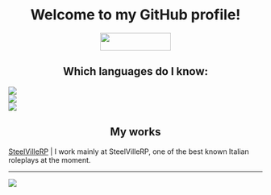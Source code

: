 <h1 align="center">Welcome to my GitHub profile!</h1>
<p align="center">
  <img style="display: block; margin-left: auto; margin-right: auto;" src="https://img.shields.io/github/followers/zPikaa?style=for-the-badge" width="140" height="35"/>
</p>
<h2 align="center">Which languages do I know:</h1>
<p align="center">
  <img style="display: block; margin-left: auto; margin-right: auto;" src="https://img.shields.io/badge/Java-ED8B00?style=for-the-badge&amp;logo=java&amp;logoColor=white"/>
  <img style="display: block; margin-left: auto; margin-right: auto;" src="https://img.shields.io/badge/Python-376FA0?style=for-the-badge&amp;logo=python&amp;logoColor=white"/>
  <img style="display: block; margin-left: auto; margin-right: auto;" src="https://img.shields.io/badge/MySQL-00000?style=for-the-badge&amp;logo=mysql&amp;logoColor=white"/>
</p>
<h2 align="center">My works</h1>
<p style="font-size= 10px"></p>
<a href="https://github.com/SteelVille">SteelVilleRP</a>
| I work mainly at SteelVilleRP, one of the best known Italian roleplays at the moment.
<hr>
<p align="center">
  <img style="display: block; margin-left: auto; margin-right: auto;" src="https://discord.c99.nl/widget/theme-4/502162108184657955.png"/>
</p>
